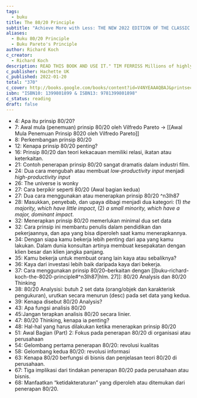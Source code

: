 ```yaml
---
tags:
  - buku
title: The 80/20 Principle
subtitle: "Achieve More with Less: THE NEW 2022 EDITION OF THE CLASSIC BESTSELLER"
aliases:
  - Buku 80/20 Principle
  - Buku Pareto's Principle
author: Richard Koch
c_creator:
  - Richard Koch
description: READ THIS BOOK AND USE IT." TIM FERRISS Millions of highly effective people have become more successful by understanding the simple fact that 80% of your results come from 20% of your efforts. All you have to do is identify the 20 percent that leads to 80 percent. The 80/20 Principle shows you how. Richard Koch's million-copy-selling global bestseller is now completely revised and updated, and more powerful and essential than ever. He reveals how the principle works and shows how to use it in a systematic and practical way to vastly increase your effectiveness, and improve your career. The unspoken corollary to the 80/20 principle is that little of what you spend your time on actually counts. But by concentrating on those things that do, you can unlock the enormous potential of the magic 20 percent. Discover how to identify the few methods that will lead to great results, and use them alone. Avoid hard work. Don't push water uphill. Be very selective in what you do. Have a great life. 80/20 is the essential tool for anyone who wants to succeed. Be more effective with less effort by learning how to leverage the 80/20 principle."
c_publisher: Hachette UK
c_published: 2022-01-20
total: "370"
c_cover: http://books.google.com/books/content?id=V4NYEAAAQBAJ&printsec=frontcover&img=1&zoom=1&edge=curl&source=gbs_api
isbn: "ISBN10: 1399801899 & ISBN13: 9781399801898"
c_status: reading
draft: false
---
```


- 4: Apa itu prinsip 80/20? 
- 7: Awal mula (penemuan) prinsip 80/20 oleh Vilfredo Pareto → [[Awal Mula Penemuan Prinsip 8020 oleh Vilfredo Pareto]] 
- 8: Perkembangan prinsip 80/20
- 12: Kenapa prinsip 80/20 penting?
- 16: Prinsip 80/20 dan teori kekacauan memiliki relasi, ikatan atau keterkaitan.
- 21: Contoh penerapan prinsip 80/20 sangat dramatis dalam industri film.
- 24: Dua cara mengubah atau membuat *low-productivity input* menjadi *high-productivity input*
- 26: The universe is wonky
- 27: Cara berpikir seperti 80/20 (Awal bagian kedua)
- 27: Dua cara menggunakan atau menerapkan prinsip 80/20  ^n3lh87
- 28: Masukkan, penyebab, dan upaya dibagi menjadi dua kategori: (1) *the majority, which have little impact*, (2) *a small minority, which have a major, dominant impact*.
- 32: Menerapkan prinsip 80/20 memerlukan minimal dua set data
- 32: Cara prinsip ini membantu penulis dalam pendidikan dan pekerjaannya, dan apa yang bisa diperoleh saat kamu menerapkannya.
- 34: Dengan siapa kamu bekerja lebih penting dari apa yang kamu lakukan. Dalam dunia konsultan artinya membuat kesepakatan dengan klien besar dan klien jangka panjang.
- 35: Kamu bekerja untuk membuat orang lain kaya atau sebaliknya?
- 36: Kaya dari investasi lebih baik daripada kaya dari bekerja.
- 37: Cara menggunakan prinsip 80/20–berkaitan dengan [[buku-richard-koch-the-8020-principle#^n3lh87|hlm. 27]]: 80/20 Analysis dan 80/20 Thinking
- 38: 80/20 Analysisi: butuh 2 set data (orang/objek dan karakterisk pengukuran), urutkan secara menurun (desc) pada set data yang kedua.
- 39: Kenapa disebut 80/20 Analysis?
- 43: Apa fungsi analisis 80/20
- 45:Jangan terapkan analisis 80/20 secara linier.
- 47: 80/20 Thinking, kenapa ia penting?
- 48: Hal-hal yang harus dilakukan ketika menerapkan prinsip 80/20
- 51: Awal Bagian (Part) 2: Fokus pada penerapan 80/20 di organisasi atau perusahaan
- 54: Gelombang pertama penerapan 80/20: revolusi kualitas
- 58: Gelombang kedua 80/20: revolusi informasi
- 63: Kenapa 80/20 berfungsi di bisnis dan penjelasan teori 80/20 di perusahaan.
- 67: Tiga implikasi dari tindakan penerapan 80/20 pada perusahaan atau bisnis.
- 68: Manfaatkan “ketidakteraturan” yang diperoleh atau ditemukan dari penerapan 80/20.